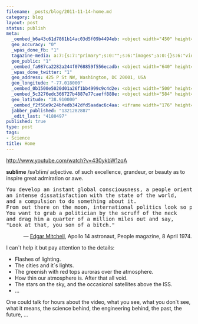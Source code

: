 ```yaml
--- 
filename: _posts/blog/2011-11-14-home.md
category: blog
layout: post
status: publish
meta: 
  _oembed_b6a43c61d7861b14ac03d5f09b4494eb: <object width="450" height="253"><param name="movie" value="http://www.youtube.com/v/430ykbW1zqA?version=3&feature=oembed"></param><param name="allowFullScreen" value="true"></param><param name="allowscriptaccess" value="always"></param><embed src="http://www.youtube.com/v/430ykbW1zqA?version=3&feature=oembed" type="application/x-shockwave-flash" width="450" height="253" allowscriptaccess="always" allowfullscreen="true"></embed></object>
  geo_accuracy: "0"
  _wpas_done_fb: "1"
  tagazine-media: a:7:{s:7:"primary";s:0:"";s:6:"images";a:0:{}s:6:"videos";a:0:{}s:11:"image_count";s:1:"0";s:6:"author";s:7:"4180497";s:7:"blog_id";s:7:"8438084";s:9:"mod_stamp";s:19:"2011-11-14 15:01:27";}
  geo_public: "1"
  _oembed_fa987ca2282a244f0768859f556ecadb: <object width="640" height="360"><param name="movie" value="http://www.youtube.com/v/430ykbW1zqA?version=3&feature=oembed"></param><param name="allowFullScreen" value="true"></param><param name="allowscriptaccess" value="always"></param><embed src="http://www.youtube.com/v/430ykbW1zqA?version=3&feature=oembed" type="application/x-shockwave-flash" width="640" height="360" allowscriptaccess="always" allowfullscreen="true"></embed></object>
  _wpas_done_twitter: "1"
  geo_address: 425 P St NW, Washington, DC 20001, USA
  geo_longitude: "-77.018000"
  _oembed_0b1500e5020d01a26f1bb4999c9c4d2e: <object width="500" height="281"><param name="movie" value="http://www.youtube.com/v/430ykbW1zqA?version=3&feature=oembed"></param><param name="allowFullScreen" value="true"></param><param name="allowscriptaccess" value="always"></param><embed src="http://www.youtube.com/v/430ykbW1zqA?version=3&feature=oembed" type="application/x-shockwave-flash" width="500" height="281" allowscriptaccess="always" allowfullscreen="true"></embed></object>
  _oembed_5c3276edc366727b4887e77caeff888e: <object width="584" height="329"><param name="movie" value="http://www.youtube.com/v/430ykbW1zqA?version=3&feature=oembed"></param><param name="allowFullScreen" value="true"></param><param name="allowscriptaccess" value="always"></param><embed src="http://www.youtube.com/v/430ykbW1zqA?version=3&feature=oembed" type="application/x-shockwave-flash" width="584" height="329" allowscriptaccess="always" allowfullscreen="true"></embed></object>
  geo_latitude: "38.910000"
  _oembed_f2f56e9c24bfedb342dfd5aadac6c4aa: <iframe width="176" height="99" src="http://www.youtube.com/embed/430ykbW1zqA?fs=1&feature=oembed" frameborder="0" allowfullscreen></iframe>
  jabber_published: "1321282887"
  _edit_last: "4180497"
published: true
type: post
tags: 
- Science
title: Home
---
```

http://www.youtube.com/watch?v=430ykbW1zqA

<strong>sublime</strong> /səˈblīm/ adjective. of such excellence, grandeur, or beauty as to inspire great admiration or awe.
<pre>You develop an instant global consciousness, a people orientation, 
an intense dissatisfaction with the state of the world, 
and a compulsion to do something about it. 
From out there on the moon, international politics look so petty. 
You want to grab a politician by the scruff of the neck 
and drag him a quarter of a million miles out and say, 
"Look at that, you son of a bitch."</pre>
<p style="text-align:right;">— <a href="http://en.wikipedia.org/wiki/Edgar_Mitchell">Edgar Mitchell</a>, Apollo 14 astronaut, People magazine, 8 April 1974.</p>
I can´t help it but pay attention to the details:
<ul>
	<li>Flashes of lighting.</li>
	<li>The cities and it´s lights.</li>
	<li>The greenish with red tops auroras over the atmosphere.</li>
	<li>How thin our atmosphere is. After that all void.</li>
	<li>The stars on the sky, and the occasional satellites above the ISS.</li>
	<li>...</li>
</ul>
One could talk for hours about the video, what you see, what you don´t see, what it means, the science behind, the engineering behind, the past, the future, ...
